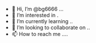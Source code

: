 - 👋 Hi, I’m @bg6666 ...
- 👀 I’m interested in .
- 🌱 I’m currently learning ..
- 💞️ I’m looking to collaborate on ..
- 📫 How to reach me ....

<!---
bg6666/bg6666 is a ✨ special ✨ repository because its `README.md` (this file) appears on your GitHub profile.
You can click the Preview link to take a look at your changes.
--->
